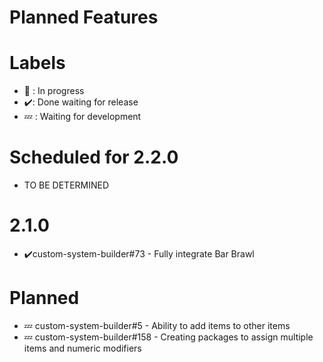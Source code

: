 # Planned Features

# Labels

- 🚧️ : In progress
- ✔️: Done waiting for release
- 💤️ : Waiting for development

# Scheduled for 2.2.0

- TO BE DETERMINED

# 2.1.0

- ✔️custom-system-builder#73 - Fully integrate Bar Brawl

# Planned

- 💤️ custom-system-builder#5 - Ability to add items to other items
- 💤️ custom-system-builder#158 - Creating packages to assign multiple items and numeric modifiers